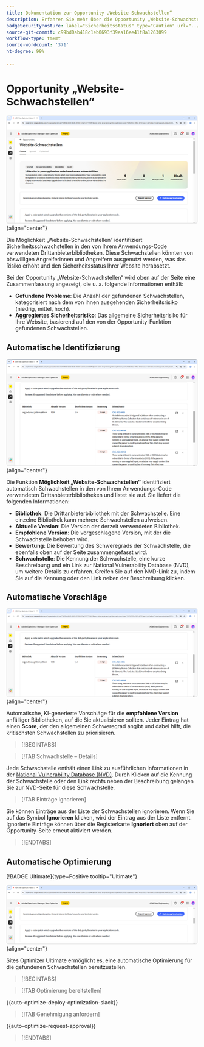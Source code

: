 ```yaml
---
title: Dokumentation zur Opportunity „Website-Schwachstellen“
description: Erfahren Sie mehr über die Opportunity „Website-Schwachstellen“ und finden Sie heraus, wie Sie damit die Sicherheit auf Ihrer Website erhöhen können.
badgeSecurityPosture: label="Sicherheitsstatus" type="Caution" url="../../opportunity-types/security-posture.md" tooltip="Sicherheitsstatus"
source-git-commit: c99bd0ab418c1eb0693f39ea16ee41f8a1263099
workflow-type: tm+mt
source-wordcount: '371'
ht-degree: 99%

---
```



# Opportunity „Website-Schwachstellen“

![Opportunity „Website-Schwachstellen“](./assets/website-vulnerabilities/hero.png){align="center"}

Die Möglichkeit „Website-Schwachstellen“ identifiziert Sicherheitsschwachstellen in den von Ihrem Anwendungs-Code verwendeten Drittanbieterbibliotheken. Diese Schwachstellen könnten von böswilligen Angreiferinnen und Angreifern ausgenutzt werden, was das Risiko erhöht und den Sicherheitsstatus Ihrer Website herabsetzt.

Bei der Opportunity „Website-Schwachstellen“ wird oben auf der Seite eine Zusammenfassung angezeigt, die u. a. folgende Informationen enthält:

* **Gefundene Probleme**: Die Anzahl der gefundenen Schwachstellen, kategorisiert nach dem von ihnen ausgehenden Sicherheitsrisiko (niedrig, mittel, hoch).
* **Aggregiertes Sicherheitsrisiko**: Das allgemeine Sicherheitsrisiko für Ihre Website, basierend auf den von der Opportunity-Funktion gefundenen Schwachstellen.

## Automatische Identifizierung

![Automatisches Identifizieren von Website-Schwachstellen](./assets/website-vulnerabilities/auto-identify.png){align="center"}

Die Funktion **Möglichkeit „Website-Schwachstellen“** identifiziert automatisch Schwachstellen in den von Ihrem Anwendungs-Code verwendeten Drittanbieterbibliotheken und listet sie auf. Sie liefert die folgenden Informationen:

* **Bibliothek**: Die Drittanbieterbibliothek mit der Schwachstelle. Eine einzelne Bibliothek kann mehrere Schwachstellen aufweisen.
* **Aktuelle Version**: Die Version der derzeit verwendeten Bibliothek.
* **Empfohlene Version**: Die vorgeschlagene Version, mit der die Schwachstelle behoben wird.
* **Bewertung**: Die Bewertung des Schweregrads der Schwachstelle, die ebenfalls oben auf der Seite zusammengefasst wird.
* **Schwachstelle**: Die Kennung der Schwachstelle, eine kurze Beschreibung und ein Link zur National Vulnerability Database (NVD), um weitere Details zu erfahren. Greifen Sie auf den NVD-Link zu, indem Sie auf die Kennung oder den Link neben der Beschreibung klicken.

## Automatische Vorschläge

![Automatische Vorschläge für Website-Schwachstellen](./assets/website-vulnerabilities/auto-suggest.png){align="center"}

Automatische, KI-generierte Vorschläge für die **empfohlene Version** anfälliger Bibliotheken, auf die Sie aktualisieren sollten. Jeder Eintrag hat einen **Score**, der den allgemeinen Schweregrad angibt und dabei hilft, die kritischsten Schwachstellen zu priorisieren.

>[!BEGINTABS]

>[!TAB Schwachstelle – Details]

Jede Schwachstelle enthält einen Link zu ausführlichen Informationen in der [National Vulnerability Database (NVD)](https://nvd.nist.gov/). Durch Klicken auf die Kennung der Schwachstelle oder den Link rechts neben der Beschreibung gelangen Sie zur NVD-Seite für diese Schwachstelle.

>[!TAB Einträge ignorieren]

Sie können Einträge aus der Liste der Schwachstellen ignorieren. Wenn Sie auf das Symbol **Ignorieren** klicken, wird der Eintrag aus der Liste entfernt. Ignorierte Einträge können über die Registerkarte **Ignoriert** oben auf der Opportunity-Seite erneut aktiviert werden.<!---right now it does not seem to be implemented, but the page description mentions this functionality-->

>[!ENDTABS]


## Automatische Optimierung

[!BADGE Ultimate]{type=Positive tooltip="Ultimate"}

![Automatisches Optimieren von Website-Schwachstellen](./assets/website-vulnerabilities/auto-optimize.png){align="center"}

Sites Optimizer Ultimate ermöglicht es, eine automatische Optimierung für die gefundenen Schwachstellen bereitzustellen.

>[!BEGINTABS]

>[!TAB Optimierung bereitstellen]

{{auto-optimize-deploy-optimization-slack}}

>[!TAB Genehmigung anfordern]

{{auto-optimize-request-approval}}

>[!ENDTABS]
